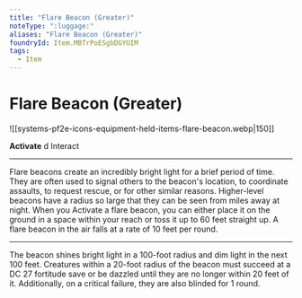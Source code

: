 ```yaml
---
title: "Flare Beacon (Greater)"
noteType: ":luggage:"
aliases: "Flare Beacon (Greater)"
foundryId: Item.MBTrPoESgbDGYUIM
tags:
  - Item
---
```


# Flare Beacon (Greater)
![[systems-pf2e-icons-equipment-held-items-flare-beacon.webp|150]]

**Activate** d Interact

* * *

Flare beacons create an incredibly bright light for a brief period of time. They are often used to signal others to the beacon's location, to coordinate assaults, to request rescue, or for other similar reasons. Higher-level beacons have a radius so large that they can be seen from miles away at night. When you Activate a flare beacon, you can either place it on the ground in a space within your reach or toss it up to 60 feet straight up. A flare beacon in the air falls at a rate of 10 feet per round.

* * *

The beacon shines bright light in a 100-foot radius and dim light in the next 100 feet. Creatures within a 20-foot radius of the beacon must succeed at a DC 27 fortitude save or be dazzled until they are no longer within 20 feet of it. Additionally, on a critical failure, they are also blinded for 1 round.
